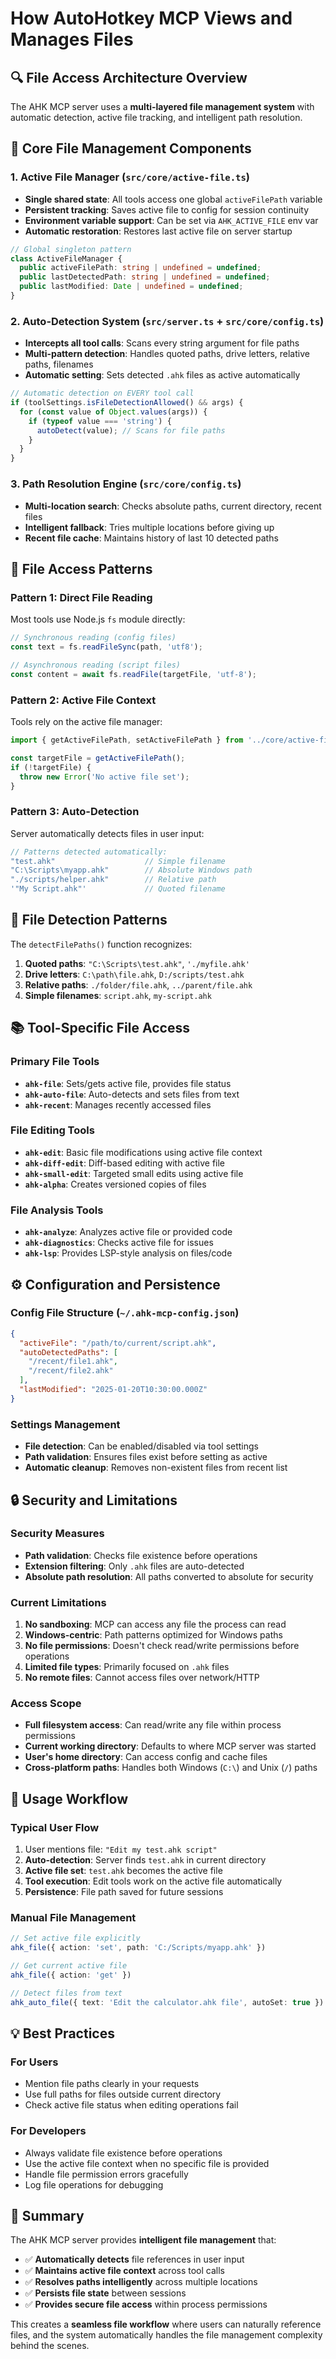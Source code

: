 # How AutoHotkey MCP Views and Manages Files

## 🔍 **File Access Architecture Overview**

The AHK MCP server uses a **multi-layered file management system** with automatic detection, active file tracking, and intelligent path resolution.

## 📁 **Core File Management Components**

### 1. **Active File Manager** (`src/core/active-file.ts`)
- **Single shared state**: All tools access one global `activeFilePath` variable
- **Persistent tracking**: Saves active file to config for session continuity
- **Environment variable support**: Can be set via `AHK_ACTIVE_FILE` env var
- **Automatic restoration**: Restores last active file on server startup

```typescript
// Global singleton pattern
class ActiveFileManager {
  public activeFilePath: string | undefined = undefined;
  public lastDetectedPath: string | undefined = undefined;
  public lastModified: Date | undefined = undefined;
}
```

### 2. **Auto-Detection System** (`src/server.ts` + `src/core/config.ts`)
- **Intercepts all tool calls**: Scans every string argument for file paths
- **Multi-pattern detection**: Handles quoted paths, drive letters, relative paths, filenames
- **Automatic setting**: Sets detected `.ahk` files as active automatically

```typescript
// Automatic detection on EVERY tool call
if (toolSettings.isFileDetectionAllowed() && args) {
  for (const value of Object.values(args)) {
    if (typeof value === 'string') {
      autoDetect(value); // Scans for file paths
    }
  }
}
```

### 3. **Path Resolution Engine** (`src/core/config.ts`)
- **Multi-location search**: Checks absolute paths, current directory, recent files
- **Intelligent fallback**: Tries multiple locations before giving up
- **Recent file cache**: Maintains history of last 10 detected paths

## 🔧 **File Access Patterns**

### **Pattern 1: Direct File Reading**
Most tools use Node.js `fs` module directly:

```typescript
// Synchronous reading (config files)
const text = fs.readFileSync(path, 'utf8');

// Asynchronous reading (script files)
const content = await fs.readFile(targetFile, 'utf-8');
```

### **Pattern 2: Active File Context**
Tools rely on the active file manager:

```typescript
import { getActiveFilePath, setActiveFilePath } from '../core/active-file.js';

const targetFile = getActiveFilePath();
if (!targetFile) {
  throw new Error('No active file set');
}
```

### **Pattern 3: Auto-Detection**
Server automatically detects files in user input:

```typescript
// Patterns detected automatically:
"test.ahk"                    // Simple filename
"C:\Scripts\myapp.ahk"        // Absolute Windows path
"./scripts/helper.ahk"        // Relative path
'"My Script.ahk"'             // Quoted filename
```

## 🎯 **File Detection Patterns**

The `detectFilePaths()` function recognizes:

1. **Quoted paths**: `"C:\Scripts\test.ahk"`, `'./myfile.ahk'`
2. **Drive letters**: `C:\path\file.ahk`, `D:/scripts/test.ahk`
3. **Relative paths**: `./folder/file.ahk`, `../parent/file.ahk`
4. **Simple filenames**: `script.ahk`, `my-script.ahk`

## 📚 **Tool-Specific File Access**

### **Primary File Tools**
- **`ahk-file`**: Sets/gets active file, provides file status
- **`ahk-auto-file`**: Auto-detects and sets files from text
- **`ahk-recent`**: Manages recently accessed files

### **File Editing Tools**
- **`ahk-edit`**: Basic file modifications using active file context
- **`ahk-diff-edit`**: Diff-based editing with active file
- **`ahk-small-edit`**: Targeted small edits using active file
- **`ahk-alpha`**: Creates versioned copies of files

### **File Analysis Tools**
- **`ahk-analyze`**: Analyzes active file or provided code
- **`ahk-diagnostics`**: Checks active file for issues
- **`ahk-lsp`**: Provides LSP-style analysis on files/code

## ⚙️ **Configuration and Persistence**

### **Config File Structure** (`~/.ahk-mcp-config.json`)
```json
{
  "activeFile": "/path/to/current/script.ahk",
  "autoDetectedPaths": [
    "/recent/file1.ahk",
    "/recent/file2.ahk"
  ],
  "lastModified": "2025-01-20T10:30:00.000Z"
}
```

### **Settings Management**
- **File detection**: Can be enabled/disabled via tool settings
- **Path validation**: Ensures files exist before setting as active
- **Automatic cleanup**: Removes non-existent files from recent list

## 🔒 **Security and Limitations**

### **Security Measures**
- **Path validation**: Checks file existence before operations
- **Extension filtering**: Only `.ahk` files are auto-detected
- **Absolute path resolution**: All paths converted to absolute for security

### **Current Limitations**
1. **No sandboxing**: MCP can access any file the process can read
2. **Windows-centric**: Path patterns optimized for Windows paths
3. **No file permissions**: Doesn't check read/write permissions before operations
4. **Limited file types**: Primarily focused on `.ahk` files
5. **No remote files**: Cannot access files over network/HTTP

### **Access Scope**
- **Full filesystem access**: Can read/write any file within process permissions
- **Current working directory**: Defaults to where MCP server was started
- **User's home directory**: Can access config and cache files
- **Cross-platform paths**: Handles both Windows (`C:\`) and Unix (`/`) paths

## 🚀 **Usage Workflow**

### **Typical User Flow**
1. User mentions file: `"Edit my test.ahk script"`
2. **Auto-detection**: Server finds `test.ahk` in current directory
3. **Active file set**: `test.ahk` becomes the active file
4. **Tool execution**: Edit tools work on the active file automatically
5. **Persistence**: File path saved for future sessions

### **Manual File Management**
```typescript
// Set active file explicitly
ahk_file({ action: 'set', path: 'C:/Scripts/myapp.ahk' })

// Get current active file
ahk_file({ action: 'get' })

// Detect files from text
ahk_auto_file({ text: 'Edit the calculator.ahk file', autoSet: true })
```

## 💡 **Best Practices**

### **For Users**
- Mention file paths clearly in your requests
- Use full paths for files outside current directory
- Check active file status when editing operations fail

### **For Developers**
- Always validate file existence before operations
- Use the active file context when no specific file is provided
- Handle file permission errors gracefully
- Log file operations for debugging

## 🎯 **Summary**

The AHK MCP server provides **intelligent file management** that:
- ✅ **Automatically detects** file references in user input
- ✅ **Maintains active file context** across tool calls
- ✅ **Resolves paths intelligently** across multiple locations
- ✅ **Persists file state** between sessions
- ✅ **Provides secure file access** within process permissions

This creates a **seamless file workflow** where users can naturally reference files, and the system automatically handles the file management complexity behind the scenes.